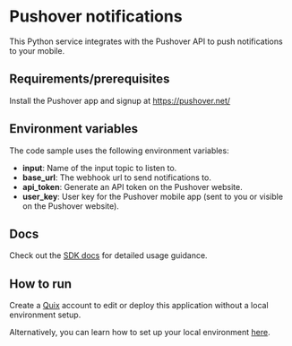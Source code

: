 # Pushover notifications

This Python service integrates with the Pushover API to push notifications to your mobile.

## Requirements/prerequisites

Install the Pushover app and signup at https://pushover.net/

## Environment variables

The code sample uses the following environment variables:

- **input**: Name of the input topic to listen to.
- **base_url**: The webhook url to send notifications to.
- **api_token**: Generate an API token on the Pushover website.
- **user_key**: User key for the Pushover mobile app (sent to you or visible on the Pushover website).

## Docs

Check out the [SDK docs](https://quix.ai/docs/sdk/introduction.html) for detailed usage guidance.

## How to run
Create a [Quix](https://portal.platform.quix.ai/self-sign-up?xlink=github) account to edit or deploy this application without a local environment setup.

Alternatively, you can learn how to set up your local environment [here](https://quix.ai/docs/sdk/python-setup.html).